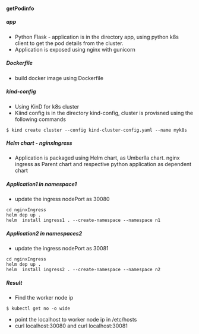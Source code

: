 #### getPodinfo

##### app
- Python Flask - application is in the directory app, using python k8s client to get the pod details from the cluster.
- Application is exposed using nginx with gunicorn

##### Dockerfile
- build docker image using Dockerfile

##### kind-config
- Using KinD for k8s cluster 
- Kiind config is in the directory kind-config, cluster is provisned using the following commands
```
$ kind create cluster --config kind-cluster-config.yaml --name myk8s
```

##### Helm chart - nginxIngress
- Application is packaged using Helm chart, as Umberlla chart. nginx ingress as Parent chart and respective python application as dependent chart

##### Application1 in namespace1
- update the ingress nodePort as 30080
```
cd nginxIngress
helm dep up . 
helm  install ingress1 . --create-namespace --namespace n1
```
##### Application2 in namespaces2
- update the ingress nodePort as 30081
```
cd nginxIngress
helm dep up . 
helm  install ingress2 . --create-namespace --namespace n2
```

##### Result
- Find the worker node ip
```
$ kubectl get no -o wide
```
- point the localhost to worker node ip in /etc/hosts
- curl localhost:30080 and curl localhost:30081